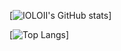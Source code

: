 [![IOLOII's GitHub stats](https://github-readme-stats.vercel.app/api?username=IOLOII&count_private=true&theme=dracula)]
<!--(https://github.com/anuraghazra/github-readme-stats)  -->

[![Top Langs](https://github-readme-stats.vercel.app/api/top-langs/?username=IOLOII&layout=compact)]
<!--(https://github.com/anuraghazra/github-readme-stats)-->
<!--
**IOLOII/IOLOII** is a ✨ _special_ ✨ repository because its `README.md` (this file) appears on your GitHub profile.

Here are some ideas to get you started:

- 🔭 I’m currently working on ...
- 🌱 I’m currently learning ...
- 👯 I’m looking to collaborate on ...
- 🤔 I’m looking for help with ...
- 💬 Ask me about ...
- 📫 How to reach me: ...
- 😄 Pronouns: ...
- ⚡ Fun fact: ...
-->
